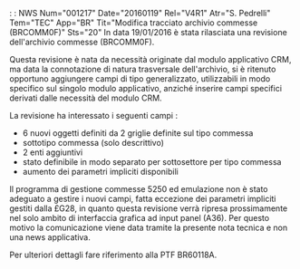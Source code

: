  :  : NWS Num="001217" Date="20160119" Rel="V4R1" Atr="S. Pedrelli" Tem="TEC" App="BR" Tit="Modifica tracciato archivio commesse (BRCOMM0F)" Sts="20"
In data 19/01/2016 è stata rilasciata una revisione dell'archivio commesse (BRCOMM0F).

Questa revisione è nata da necessità originate dal modulo applicativo CRM, ma data la connotazione
di natura trasversale dell'archivio, si è ritenuto opportuno aggiungere campi di tipo generalizzato,
utilizzabili in modo specifico sul singolo modulo applicativo, anziché inserire campi specifici derivati dalle necessità del modulo CRM.

La revisione ha interessato i seguenti campi : 
- 6 nuovi oggetti definiti da 2 griglie definite sul tipo commessa
- sottotipo commessa (solo descrittivo)
- 2 enti aggiuntivi
- stato definibile in modo separato per sottosettore per tipo commessa
- aumento dei parametri impliciti disponibili

Il programma di gestione commesse 5250 ed emulazione non è stato adeguato a gestire i nuovi campi,
fatta eccezione dei parametri impliciti gestiti dalla £G28, in quanto questa revisione verrà ripresa prossimamente nel solo ambito di interfaccia grafica ad input panel (A36).
Per questo motivo la comunicazione viene data tramite la presente nota tecnica e non una news applicativa.

Per ulteriori dettagli fare riferimento alla PTF BR60118A.
